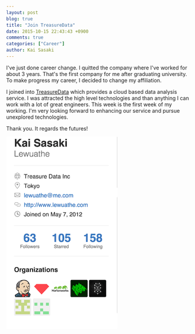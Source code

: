 ```yaml
---
layout: post
blog: true
title: "Join TreasureData"
date: 2015-10-15 22:43:43 +0900
comments: true
categories: ["Career"]
author: Kai Sasaki
---
```


I've just done career change. I quitted the company where I've worked for about 3 years.
That's the first company for me after graduating university. To make progress my career, I decided to change my affiliation.

<!-- more -->

I joined into [TreasureData](http://www.treasuredata.com/) which provides a cloud based data analysis service.
I was attracted the high level technologies and than anything I can work with a lot of great engineers. This week is the first week of
my working. I'm very looking forward to enhancing our service and pursue unexplored technologies.

Thank you. It regards the futures!

![treasure](/images/posts/2015-10-15-join-treasuredata/treasure_logo.png)
